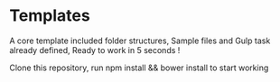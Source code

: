# Templates
A core template included folder structures, Sample files and Gulp task already defined, Ready to work in 5 seconds !

Clone this repository, run 
npm install && bower install 
to start working
